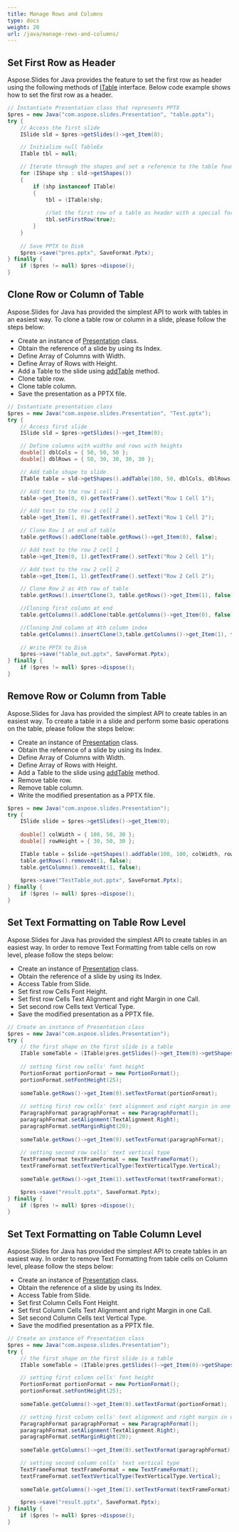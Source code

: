 ```yaml
---
title: Manage Rows and Columns
type: docs
weight: 20
url: /java/manage-rows-and-columns/
---
```


## **Set First Row as Header**
Aspose.Slides for Java provides the feature to set the first row as header using the following methods of [ITable](https://apireference.aspose.com/slides/java/com.aspose.slides/ITable) interface. Below code example shows how to set the first row as a header.

```java
// Instantiate Presentation class that represents PPTX
$pres = new Java("com.aspose.slides.Presentation", "table.pptx");
try {
    // Access the first slide
    ISlide sld = $pres->getSlides()->get_Item(0);

    // Initialize null TableEx
    ITable tbl = null;

    // Iterate through the shapes and set a reference to the table found
    for (IShape shp : sld->getShapes())
    {
        if (shp instanceof ITable) 
        {
            tbl = (ITable)shp;
            
            //Set the first row of a table as header with a special formatting.
            tbl.setFirstRow(true);
        }
    }
    
    // Save PPTX to Disk
    $pres->save("pres.pptx", SaveFormat.Pptx);
} finally {
    if ($pres != null) $pres->dispose();
}
```

## **Clone Row or Column of Table**
Aspose.Slides for Java has provided the simplest API to work with tables in an easiest way. To clone a table row or column in a slide, please follow the steps below:

- Create an instance of [Presentation](https://apireference.aspose.com/slides/java/com.aspose.slides/Presentation) class.
- Obtain the reference of a slide by using its Index.
- Define Array of Columns with Width.
- Define Array of Rows with Height.
- Add a Table to the slide using [addTable](https://apireference.aspose.com/slides/java/com.aspose.slides/IShapeCollection#addTable-float-float-double:A-double:A-) method.
- Clone table row.
- Clone table column.
- Save the presentation as a PPTX file.

```java
// Instantiate presentation class
$pres = new Java("com.aspose.slides.Presentation", "Test.pptx");
try {
    // Access first slide
    ISlide sld = $pres->getSlides()->get_Item(0);

    // Define columns with widths and rows with heights
    double[] dblCols = { 50, 50, 50 };
    double[] dblRows = { 50, 30, 30, 30, 30 };

    // Add table shape to slide
    ITable table = sld->getShapes().addTable(100, 50, dblCols, dblRows);

    // Add text to the row 1 cell 1
    table->get_Item(0, 0).getTextFrame().setText("Row 1 Cell 1");

    // Add text to the row 1 cell 2
    table->get_Item(1, 0).getTextFrame().setText("Row 1 Cell 2");

    // Clone Row 1 at end of table
    table.getRows().addClone(table.getRows()->get_Item(0), false);

    // Add text to the row 2 cell 1
    table->get_Item(0, 1).getTextFrame().setText("Row 2 Cell 1");

    // Add text to the row 2 cell 2
    table->get_Item(1, 1).getTextFrame().setText("Row 2 Cell 2");

    // Clone Row 2 as 4th row of table
    table.getRows().insertClone(3, table.getRows()->get_Item(1), false);

    //Cloning first column at end
    table.getColumns().addClone(table.getColumns()->get_Item(0), false);

    //Cloning 2nd column at 4th column index
    table.getColumns().insertClone(3,table.getColumns()->get_Item(1), false);
    
    // Write PPTX to Disk
    $pres->save("table_out.pptx", SaveFormat.Pptx);
} finally {
    if ($pres != null) $pres->dispose();
}
```

## **Remove Row or Column from Table**
Aspose.Slides for Java has provided the simplest API to create tables in an easiest way. To create a table in a slide and perform some basic operations on the table, please follow the steps below:

- Create an instance of [Presentation](https://apireference.aspose.com/slides/java/com.aspose.slides/Presentation) class.
- Obtain the reference of a slide by using its Index.
- Define Array of Columns with Width.
- Define Array of Rows with Height.
- Add a Table to the slide using [addTable](https://apireference.aspose.com/slides/java/com.aspose.slides/IShapeCollection#addTable-float-float-double:A-double:A-) method.
- Remove table row.
- Remove table column.
- Write the modified presentation as a PPTX file.

```java
$pres = new Java("com.aspose.slides.Presentation");
try {
    ISlide slide = $pres->getSlides()->get_Item(0);
    
    double[] colWidth = { 100, 50, 30 };
    double[] rowHeight = { 30, 50, 30 };

    ITable table = $slide->getShapes().addTable(100, 100, colWidth, rowHeight);
    table.getRows().removeAt(1, false);
    table.getColumns().removeAt(1, false);
    
    $pres->save("TestTable_out.pptx", SaveFormat.Pptx);
} finally {
    if ($pres != null) $pres->dispose();
}
```

## **Set Text Formatting on Table Row Level**
Aspose.Slides for Java has provided the simplest API to create tables in an easiest way. In order to remove Text Formatting from table cells on row level, please follow the steps below:

- Create an instance of [Presentation](https://apireference.aspose.com/slides/java/com.aspose.slides/Presentation) class.
- Obtain the reference of a slide by using its Index.
- Access Table from Slide.
- Set first row Cells Font Height.
- Set first row Cells Text Alignment and right Margin in one Call.
- Set second row Cells text Vertical Type.
- Save the modified presentation as a PPTX file.

```java
// Create an instance of Presentation class
$pres = new Java("com.aspose.slides.Presentation");
try {
    // the first shape on the first slide is a table
    ITable someTable = (ITable)pres.getSlides()->get_Item(0)->getShapes()->get_Item(0); 
    
    // setting first row cells' font height
    PortionFormat portionFormat = new PortionFormat();
    portionFormat.setFontHeight(25);
	
    someTable.getRows()->get_Item(0).setTextFormat(portionFormat);
    
    // setting first row cells' text alignment and right margin in one call
    ParagraphFormat paragraphFormat = new ParagraphFormat();
    paragraphFormat.setAlignment(TextAlignment.Right);
    paragraphFormat.setMarginRight(20);
	
    someTable.getRows()->get_Item(0).setTextFormat(paragraphFormat);
    
    // setting second row cells' text vertical type
    TextFrameFormat textFrameFormat = new TextFrameFormat();
    textFrameFormat.setTextVerticalType(TextVerticalType.Vertical);
	
    someTable.getRows()->get_Item(1).setTextFormat(textFrameFormat);

    $pres->save("result.pptx", SaveFormat.Pptx);
} finally {
    if ($pres != null) $pres->dispose();
}
```

## **Set Text Formatting on Table Column Level**
Aspose.Slides for Java has provided the simplest API to create tables in an easiest way. In order to remove Text Formatting from table cells on Column level, please follow the steps below:

- Create an instance of [Presentation](https://apireference.aspose.com/slides/java/com.aspose.slides/Presentation) class.
- Obtain the reference of a slide by using its Index.
- Access Table from Slide.
- Set first Column Cells Font Height.
- Set first Column Cells Text Alignment and right Margin in one Call.
- Set second Column Cells text Vertical Type.
- Save the modified presentation as a PPTX file.

```java
// Create an instance of Presentation class
$pres = new Java("com.aspose.slides.Presentation");
try {
    // the first shape on the first slide is a table
    ITable someTable = (ITable)pres.getSlides()->get_Item(0)->getShapes()->get_Item(0)];

    // setting first column cells' font height
    PortionFormat portionFormat = new PortionFormat();
    portionFormat.setFontHeight(25);
	
    someTable.getColumns()->get_Item(0).setTextFormat(portionFormat);

    // setting first column cells' text alignment and right margin in one call
    ParagraphFormat paragraphFormat = new ParagraphFormat();
    paragraphFormat.setAlignment(TextAlignment.Right);
    paragraphFormat.setMarginRight(20);
	
    someTable.getColumns()->get_Item(0).setTextFormat(paragraphFormat);

    // setting second column cells' text vertical type
    TextFrameFormat textFrameFormat = new TextFrameFormat();
    textFrameFormat.setTextVerticalType(TextVerticalType.Vertical);
	
    someTable.getColumns()->get_Item(1).setTextFormat(textFrameFormat);

    $pres->save("result.pptx", SaveFormat.Pptx);
} finally {
    if ($pres != null) $pres->dispose();
}
```
